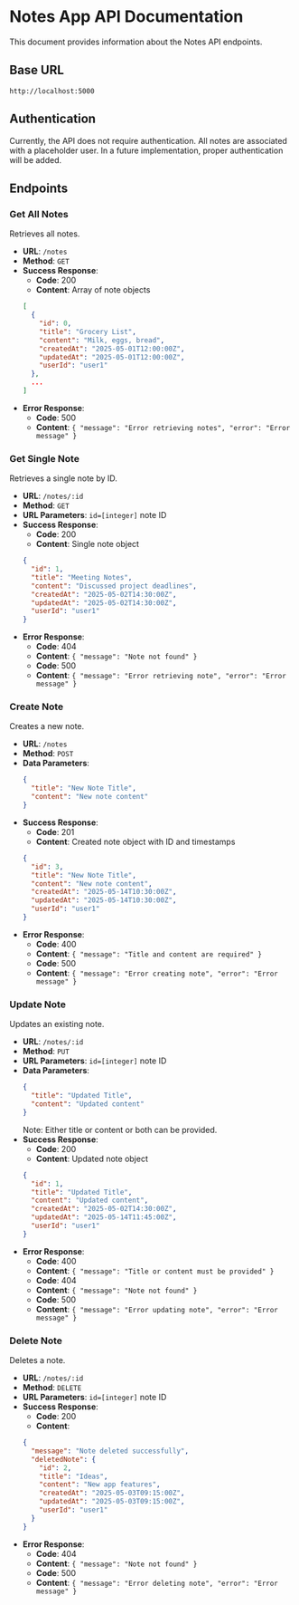 # Notes App API Documentation

This document provides information about the Notes API endpoints.

## Base URL

```
http://localhost:5000
```

## Authentication

Currently, the API does not require authentication. All notes are associated with a placeholder user. In a future implementation, proper authentication will be added.

## Endpoints

### Get All Notes

Retrieves all notes.

- **URL**: `/notes`
- **Method**: `GET`
- **Success Response**: 
  - **Code**: 200
  - **Content**: Array of note objects
  ```json
  [
    {
      "id": 0,
      "title": "Grocery List",
      "content": "Milk, eggs, bread",
      "createdAt": "2025-05-01T12:00:00Z",
      "updatedAt": "2025-05-01T12:00:00Z",
      "userId": "user1"
    },
    ...
  ]
  ```
- **Error Response**:
  - **Code**: 500
  - **Content**: `{ "message": "Error retrieving notes", "error": "Error message" }`

### Get Single Note

Retrieves a single note by ID.

- **URL**: `/notes/:id`
- **Method**: `GET`
- **URL Parameters**: `id=[integer]` note ID
- **Success Response**: 
  - **Code**: 200
  - **Content**: Single note object
  ```json
  {
    "id": 1,
    "title": "Meeting Notes",
    "content": "Discussed project deadlines",
    "createdAt": "2025-05-02T14:30:00Z",
    "updatedAt": "2025-05-02T14:30:00Z",
    "userId": "user1"
  }
  ```
- **Error Response**:
  - **Code**: 404
  - **Content**: `{ "message": "Note not found" }`
  - **Code**: 500
  - **Content**: `{ "message": "Error retrieving note", "error": "Error message" }`

### Create Note

Creates a new note.

- **URL**: `/notes`
- **Method**: `POST`
- **Data Parameters**: 
  ```json
  {
    "title": "New Note Title",
    "content": "New note content"
  }
  ```
- **Success Response**: 
  - **Code**: 201
  - **Content**: Created note object with ID and timestamps
  ```json
  {
    "id": 3,
    "title": "New Note Title",
    "content": "New note content",
    "createdAt": "2025-05-14T10:30:00Z",
    "updatedAt": "2025-05-14T10:30:00Z",
    "userId": "user1"
  }
  ```
- **Error Response**:
  - **Code**: 400
  - **Content**: `{ "message": "Title and content are required" }`
  - **Code**: 500
  - **Content**: `{ "message": "Error creating note", "error": "Error message" }`

### Update Note

Updates an existing note.

- **URL**: `/notes/:id`
- **Method**: `PUT`
- **URL Parameters**: `id=[integer]` note ID
- **Data Parameters**: 
  ```json
  {
    "title": "Updated Title",
    "content": "Updated content"
  }
  ```
  Note: Either title or content or both can be provided.
- **Success Response**: 
  - **Code**: 200
  - **Content**: Updated note object
  ```json
  {
    "id": 1,
    "title": "Updated Title",
    "content": "Updated content",
    "createdAt": "2025-05-02T14:30:00Z",
    "updatedAt": "2025-05-14T11:45:00Z",
    "userId": "user1"
  }
  ```
- **Error Response**:
  - **Code**: 400
  - **Content**: `{ "message": "Title or content must be provided" }`
  - **Code**: 404
  - **Content**: `{ "message": "Note not found" }`
  - **Code**: 500
  - **Content**: `{ "message": "Error updating note", "error": "Error message" }`

### Delete Note

Deletes a note.

- **URL**: `/notes/:id`
- **Method**: `DELETE`
- **URL Parameters**: `id=[integer]` note ID
- **Success Response**: 
  - **Code**: 200
  - **Content**: 
  ```json
  {
    "message": "Note deleted successfully",
    "deletedNote": {
      "id": 2,
      "title": "Ideas",
      "content": "New app features",
      "createdAt": "2025-05-03T09:15:00Z",
      "updatedAt": "2025-05-03T09:15:00Z",
      "userId": "user1"
    }
  }
  ```
- **Error Response**:
  - **Code**: 404
  - **Content**: `{ "message": "Note not found" }`
  - **Code**: 500
  - **Content**: `{ "message": "Error deleting note", "error": "Error message" }`
